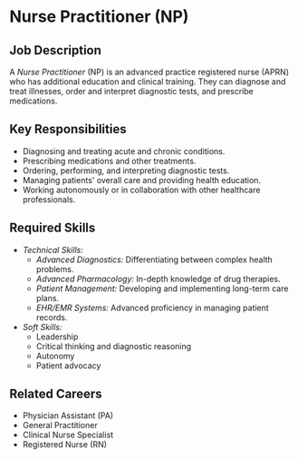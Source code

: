 # Nurse Practitioner (NP)

## Job Description
A *Nurse Practitioner* (NP) is an advanced practice registered nurse (APRN) who has additional education and clinical training. They can diagnose and treat illnesses, order and interpret diagnostic tests, and prescribe medications.

## Key Responsibilities
- Diagnosing and treating acute and chronic conditions.
- Prescribing medications and other treatments.
- Ordering, performing, and interpreting diagnostic tests.
- Managing patients' overall care and providing health education.
- Working autonomously or in collaboration with other healthcare professionals.

## Required Skills
- *Technical Skills:*
    - *Advanced Diagnostics:* Differentiating between complex health problems.
    - *Advanced Pharmacology:* In-depth knowledge of drug therapies.
    - *Patient Management:* Developing and implementing long-term care plans.
    - *EHR/EMR Systems:* Advanced proficiency in managing patient records.
- *Soft Skills:*
    - Leadership
    - Critical thinking and diagnostic reasoning
    - Autonomy
    - Patient advocacy

## Related Careers
- Physician Assistant (PA)
- General Practitioner
- Clinical Nurse Specialist
- Registered Nurse (RN)
